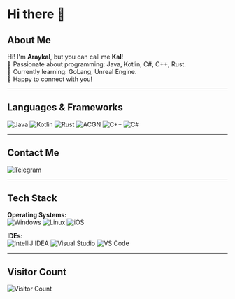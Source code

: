 # Hi there 👋

## About Me
Hi! I'm **Araykal**, but you can call me **Kal**!  
🌱 Passionate about programming: Java, Kotlin, C#, C++, Rust.  
🔭 Currently learning: GoLang, Unreal Engine.  
👯 Happy to connect with you!

---

## Languages & Frameworks
![Java](https://img.shields.io/badge/-Java-%23f89820) ![Kotlin](https://img.shields.io/badge/-Kotlin-%237F52FF) ![Rust](https://img.shields.io/badge/-Rust-%23B7410E) ![ACGN](https://img.shields.io/badge/-ACGN-%239ac8f6) ![C++](https://img.shields.io/badge/-C++-%2300599C) ![C#](https://img.shields.io/badge/-C%23-%2300BFFF)

---

## Contact Me
[![Telegram](https://img.shields.io/badge/-Telegram-blue?style=for-the-badge&logo=Telegram&logoColor=white)](https://t.me/Araykal)

---

## Tech Stack
**Operating Systems:**  
![Windows](https://img.shields.io/badge/-Windows-red?style=for-the-badge&logo=windows&logoColor=white) ![Linux](https://img.shields.io/badge/-Linux-green?style=for-the-badge&logo=linux&logoColor=white) ![iOS](https://img.shields.io/badge/-iOS-000000?style=for-the-badge&logo=apple&logoColor=white)

**IDEs:**  
![IntelliJ IDEA](https://img.shields.io/badge/-IntelliJ%20IDEA-%23000000?style=for-the-badge&logo=intellijidea&logoColor=white) ![Visual Studio](https://img.shields.io/badge/-Visual%20Studio-477e77?style=for-the-badge&logo=visualstudio&logoColor=white) ![VS Code](https://img.shields.io/badge/-Visual%20Studio%20Code-%23796C8B?style=for-the-badge&logo=visualstudiocode&logoColor=white)

---
## Visitor Count
![Visitor Count](https://profile-counter.glitch.me/Araykal/count.svg)
